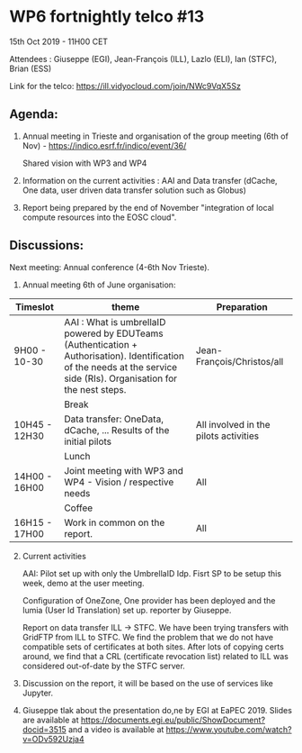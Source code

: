 #  WP6 fortnightly telco #13

15th Oct 2019 - 11H00 CET

Attendees :   Giuseppe (EGI), Jean-François (ILL), Lazlo (ELI), Ian (STFC), Brian (ESS)

Link for the telco: https://ill.vidyocloud.com/join/NWc9VqX5Sz


## Agenda:

1. Annual meeting in Trieste and organisation of the group meeting (6th of Nov) - https://indico.esrf.fr/indico/event/36/

   Shared vision with WP3 and WP4

2. Information on the current activities : AAI and Data transfer (dCache, One data, user driven data transfer solution such as Globus)

3. Report being prepared by the end of November "integration of local compute resources into the EOSC cloud".

## Discussions:

Next meeting: Annual conference (4-6th Nov Trieste).



1.  Annual meeting 6th of June organisation:

   | Timeslot      | theme                                                        | Preparation                           |
   | ------------- | ------------------------------------------------------------ | ------------------------------------- |
   | 9H00 - 10-30  | AAI : What is umbrellaID powered by EDUTeams (Authentication + Authorisation). Identification of the needs at the service side (RIs).  Organisation for the nest steps. | Jean-François/Christos/all            |
   |               | Break                                                        |                                       |
   | 10H45 - 12H30 | Data transfer: OneData, dCache, ... Results of the initial pilots | All involved in the pilots activities |
   |               | Lunch                                                        |                                       |
   | 14H00 - 16H00 | Joint meeting with WP3 and WP4 - Vision / respective needs   | All                                   |
   |               | Coffee                                                       |                                       |
   | 16H15 - 17H00 | Work in common on the report.                                | All                                   |

   

2. Current activities

   AAI: Pilot set up with only the UmbrellaID Idp. Fisrt SP to be setup this week, demo at the user meeting.

   Configuration of OneZone, One provider has been deployed and the lumia (User Id Translation) set up. reporter by Giuseppe.

   Report on data transfer ILL -> STFC. We have been trying transfers with GridFTP from ILL to STFC. We find the problem that we do not have compatible sets of certificates at both sites. After lots of copying certs around, we find that a CRL (certificate revocation list) related to ILL was considered out-of-date by the STFC server.

3.  Discussion on the report, it will be based on the use of services like Jupyter.

4. Giuseppe tlak about the presentation do,ne by EGI at EaPEC 2019. Slides are available at https://documents.egi.eu/public/ShowDocument?docid=3515 and a video is available at https://www.youtube.com/watch?v=ODv592Uzja4